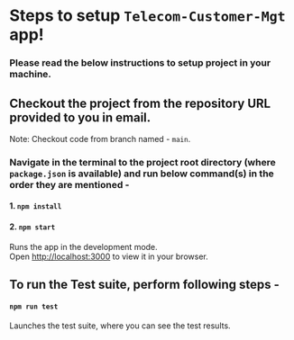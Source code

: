 # Steps to setup `Telecom-Customer-Mgt` app!

### Please read the below instructions to setup project in your machine.


## Checkout the project from the repository URL provided to you in email.
Note: Checkout code from branch named - `main`.

### Navigate in the terminal to the project root directory (where `package.json` is available) and run below command(s) in the order they are mentioned -
#### 1. `npm install`
#### 2. `npm start`

Runs the app in the development mode.\
Open [http://localhost:3000](http://localhost:3000) to view it in your browser.


## To run the Test suite, perform following steps - 
#### `npm run test`

Launches the test suite, where you can see the test results.
